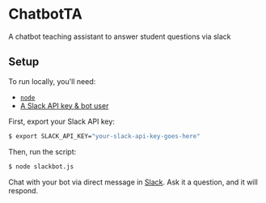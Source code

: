 ChatbotTA
===

A chatbot teaching assistant to answer student questions via slack

Setup
---

To run locally, you'll need:
  - [`node`](https://nodejs.org/en/)
  - [A Slack API key & bot user](https://api.slack.com/bot-users)

First, export your Slack API key:

```sh
$ export SLACK_API_KEY="your-slack-api-key-goes-here"
```

Then, run the script:

```sh
$ node slackbot.js
```

Chat with your bot via direct message in [Slack](https://slack.com/).  Ask it a question, and it will respond.

